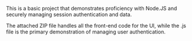 This is a basic project that demonstrates proficiency with Node.JS and securely managing session authentication and data. 

The attached ZIP file handles all the front-end code for the UI, while the .js file is the primary demonstration of managing user authentication.
